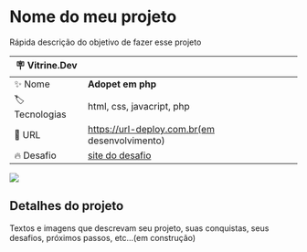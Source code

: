 # Nome do meu projeto

Rápida descrição do objetivo de fazer esse projeto

| :placard: Vitrine.Dev |     |
| -------------  | --- |
| :sparkles: Nome        | **Adopet em php**
| :label: Tecnologias | html, css, javacript, php
| :rocket: URL         | https://url-deploy.com.br(em desenvolvimento)
| :fire: Desafio     | [site do desafio](https://www.alura.com.br/challenges/front-end-4?host=https://unibb.alura.com.br)

<!-- Inserir imagem com a #vitrinedev ao final do link -->
![](https://via.placeholder.com/1200x500.png?text=imagem+lindona+do+meu+projeto#vitrinedev)

## Detalhes do projeto

Textos e imagens que descrevam seu projeto, suas conquistas, seus desafios, próximos passos, etc...(em construção)

